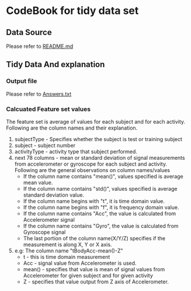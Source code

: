 # CodeBook for tidy data set
## Data Source
Please refer to [README.md](https://github.com/rsamban/RameshS_coursera_GettingAndCleaningData/blob/master/README.md)
## Tidy Data And explanation
### Output file
Please refer to [Answers.txt](https://github.com/rsamban/RameshS_coursera_GettingAndCleaningData/blob/master/Answer.txt)
### Calcuated Feature set values
The feature set is average of values for each subject and for each activity. Following are the column names and their explanation.

1. subjectType - Specifies whether the subject is test or training subject
2. subject - subject number
3. activityType - activity type that subject performed.
4. next 78 columns - mean or standard deviation of signal measurements from accelerometer or gyroscope for each subject and activity. Following are the general observations on column names/values
     * If the column name contains "mean()", values specified is average mean value.
     * If the column name contains "std()", values specified is average standard deviation value.
     * If the column name begins with "t", it is time domain value.
     * If the column name begins with "f", it is frequency domain value.
     * If the column name contains "Acc", the value is calculated from Accelerometer signal
     * If the column name contains "Gyro", the value is calculated from Gyroscope signal
	 * The last portion of the column name(X/Y/Z) specifies if the measurement is along X, Y or X axis.
5. e.g: The column name "tBodyAcc-mean()-Z" 
     * t - this is time domain measurement
     * Acc - signal value from Accelerometer is used.
     * mean() - specifies that value is mean of signal values from Accelerometer for given subject and for given activity
     * Z - specifies that value output from Z axis of Accelerometer.